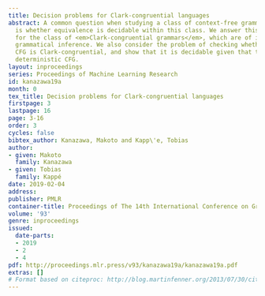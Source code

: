 ```yaml
---
title: Decision problems for Clark-congruential languages
abstract: A common question when studying a class of context-free grammars (CFGs)
  is whether equivalence is decidable within this class. We answer this question positively
  for the class of <em>Clark-congruential grammars</em>, which are of interest to
  grammatical inference. We also consider the problem of checking whether a given
  CFG is Clark-congruential, and show that it is decidable given that the CFG is a
  deterministic CFG.
layout: inproceedings
series: Proceedings of Machine Learning Research
id: kanazawa19a
month: 0
tex_title: Decision problems for Clark-congruential languages
firstpage: 3
lastpage: 16
page: 3-16
order: 3
cycles: false
bibtex_author: Kanazawa, Makoto and Kapp\'e, Tobias
author:
- given: Makoto
  family: Kanazawa
- given: Tobias
  family: Kappé
date: 2019-02-04
address: 
publisher: PMLR
container-title: Proceedings of The 14th International Conference on Grammatical Inference 2018
volume: '93'
genre: inproceedings
issued:
  date-parts:
  - 2019
  - 2
  - 4
pdf: http://proceedings.mlr.press/v93/kanazawa19a/kanazawa19a.pdf
extras: []
# Format based on citeproc: http://blog.martinfenner.org/2013/07/30/citeproc-yaml-for-bibliographies/
---
```

